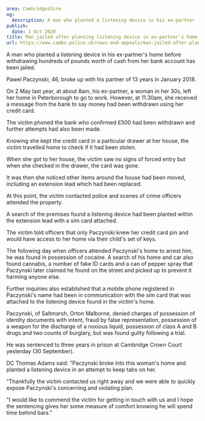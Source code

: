 ```yaml
area: Cambridgeshire
og:
  description: A man who planted a listening device in his ex-partner
publish:
  date: 1 Oct 2020
title: Man jailed after planting listening device in ex-partner's home
url: https://www.cambs.police.uk/news-and-appeals/man-jailed-after-planting-listening-device-in-ex-partners-home
```

A man who planted a listening device in his ex-partner's home before withdrawing hundreds of pounds worth of cash from her bank account has been jailed.

Pawel Paczynski, 46, broke up with his partner of 13 years in January 2018.

On 2 May last year, at about 8am, his ex-partner, a woman in her 30s, left her home in Peterborough to go to work. However, at 11.30am, she received a message from the bank to say money had been withdrawn using her credit card.

The victim phoned the bank who confirmed £500 had been withdrawn and further attempts had also been made.

Knowing she kept the credit card in a particular drawer at her house, the victim travelled home to check if it had been stolen.

When she got to her house, the victim saw no signs of forced entry but when she checked in the drawer, the card was gone.

It was then she noticed other items around the house had been moved, including an extension lead which had been replaced.

At this point, the victim contacted police and scenes of crime officers attended the property.

A search of the premises found a listening device had been planted within the extension lead with a sim card attached.

The victim told officers that only Paczynski knew her credit card pin and would have access to her home via their child's set of keys.

The following day when officers attended Paczynski's home to arrest him, he was found in possession of cocaine. A search of his home and car also found cannabis, a number of fake ID cards and a can of pepper spray that Paczynski later claimed he found on the street and picked up to prevent it harming anyone else.

Further inquiries also established that a mobile phone registered in Paczynski's name had been in communication with the sim card that was attached to the listening device found in the victim's home.

Paczynski, of Saltmarsh, Orton Malborne, denied charges of possession of identity documents with intent, fraud by false representation, possession of a weapon for the discharge of a noxious liquid, possession of class A and B drugs and two counts of burglary, but was found guilty following a trial.

He was sentenced to three years in prison at Cambridge Crown Court yesterday (30 September).

DC Thomas Adams said: "Paczynski broke into this woman's home and planted a listening device in an attempt to keep tabs on her.

"Thankfully the victim contacted us right away and we were able to quickly expose Paczynski's concerning and violating plan.

"I would like to commend the victim for getting in touch with us and I hope the sentencing gives her some measure of comfort knowing he will spend time behind bars."
